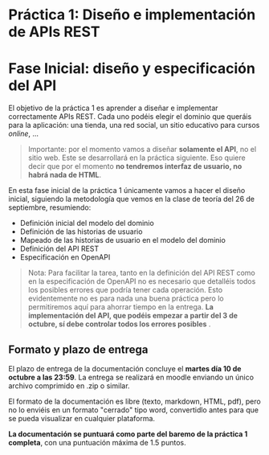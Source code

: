 # Práctica 1: Diseño e implementación de APIs REST
# Fase Inicial: diseño y especificación del API

El objetivo de la práctica 1 es aprender a diseñar e implementar correctamente APIs REST. Cada uno podéis elegir el dominio que queráis para la aplicación: una tienda, una red social, un sitio educativo para cursos *online*, ...

> Importante: por el momento vamos a diseñar **solamente el API**, no el sitio web. Este se desarrollará en la práctica siguiente. Eso quiere decir que por el momento **no tendremos interfaz de usuario, no habrá nada de HTML**.
 
En esta fase inicial de la práctica 1 únicamente vamos a hacer el diseño inicial, siguiendo la metodología que vemos en la clase de teoría del 26 de septiembre, resumiendo:

- Definición inicial del modelo del dominio
- Definición de las historias de usuario
- Mapeado de las historias de usuario en el modelo del dominio
- Definición del API REST
- Especificación en OpenAPI

> Nota: Para facilitar la tarea, tanto en la definición del API REST como en la especificación de OpenAPI no es necesario que detalléis todos los posibles errores que podría tener cada operación. Esto evidentemente no es para nada una buena práctica pero lo permitiremos aquí para ahorrar tiempo en la entrega. **La implementación del API, que podéis empezar a partir del 3 de octubre, sí debe controlar todos los errores posibles**	. 

## Formato y plazo de entrega

El plazo de entrega de la documentación concluye el **martes día 10 de octubre a las 23:59**. La entrega se realizará en moodle enviando un único archivo comprimido en .zip o similar. 

El formato de la documentación es libre (texto, markdown, HTML, pdf), pero no lo enviéis en un formato "cerrado" tipo word, convertidlo antes para que se pueda visualizar en cualquier plataforma.

**La documentación se puntuará como parte del baremo de la práctica 1 completa**, con una puntuación máxima de 1.5 puntos. 



